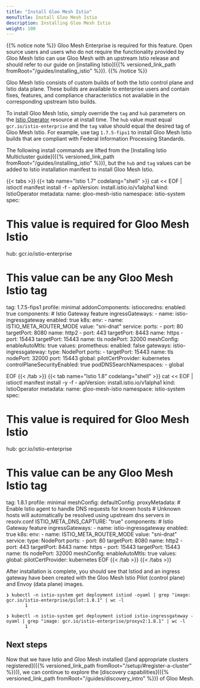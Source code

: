 ```yaml
---
title: "Install Gloo Mesh Istio"
menuTitle: Install Gloo Mesh Istio
description: Installing Gloo Mesh Istio
weight: 100
---
```


{{% notice note %}}
Gloo Mesh Enterprise is required for this feature. Open source users and users who do not require the functionality
provided by Gloo Mesh Istio can use Gloo Mesh with an upstream Istio release and should refer to our guide on [installing Istio]({{% versioned_link_path fromRoot="/guides/installing_istio" %}}).
{{% /notice %}}

Gloo Mesh Istio consists of custom builds of both the Istio control plane and Istio data plane. These builds are available to
enterprise users and contain fixes, features, and compliance characteristics not available in the corresponding upstream
Istio builds.

To install Gloo Mesh Istio, simply override the `tag` and `hub` parameters on the [Istio Operator](https://istio.io/latest/docs/reference/config/istio.operator.v1alpha1/)
resource at install time. The `hub` value must equal `gcr.io/istio-enterprise` and the `tag` value should equal the
desired tag of Gloo Mesh Istio. For example, use tag `1.7.5-fips1` to install Gloo Mesh Istio builds that are compliant
with Federal Information Processing Standards.

The following install commands are lifted from the [Installing Istio Multicluster guide]({{% versioned_link_path fromRoot="/guides/installing_istio" %}}),
but the `hub` and `tag` values can be added to Istio installation manifest to install Gloo Mesh Istio.

{{< tabs >}}
{{< tab name="Istio 1.7" codelang="shell" >}}
cat << EOF | istioctl manifest install -f -
apiVersion: install.istio.io/v1alpha1
kind: IstioOperator
metadata:
  name: gloo-mesh-istio
  namespace: istio-system
spec:
  # This value is required for Gloo Mesh Istio
  hub: gcr.io/istio-enterprise
  # This value can be any Gloo Mesh Istio tag
  tag: 1.7.5-fips1
  profile: minimal
  addonComponents:
    istiocoredns:
      enabled: true
  components:
    # Istio Gateway feature
    ingressGateways:
      - name: istio-ingressgateway
        enabled: true
        k8s:
          env:
            - name: ISTIO_META_ROUTER_MODE
              value: "sni-dnat"
          service:
            ports:
              - port: 80
                targetPort: 8080
                name: http2
              - port: 443
                targetPort: 8443
                name: https
              - port: 15443
                targetPort: 15443
                name: tls
                nodePort: 32000
  meshConfig:
    enableAutoMtls: true
  values:
    prometheus:
      enabled: false
    gateways:
      istio-ingressgateway:
        type: NodePort
        ports:
          - targetPort: 15443
            name: tls
            nodePort: 32000
            port: 15443
    global:
      pilotCertProvider: kubernetes
      controlPlaneSecurityEnabled: true
      podDNSSearchNamespaces:
        - global

EOF
{{< /tab >}}
{{< tab name="Istio 1.8" codelang="shell" >}}
cat << EOF | istioctl manifest install -y -f -
apiVersion: install.istio.io/v1alpha1
kind: IstioOperator
metadata:
  name: gloo-mesh-istio
  namespace: istio-system
spec:
  # This value is required for Gloo Mesh Istio
  hub: gcr.io/istio-enterprise
  # This value can be any Gloo Mesh Istio tag
  tag: 1.8.1
  profile: minimal
  meshConfig:
    defaultConfig:
      proxyMetadata:
        # Enable Istio agent to handle DNS requests for known hosts
        # Unknown hosts will automatically be resolved using upstream dns servers in resolv.conf
        ISTIO_META_DNS_CAPTURE: "true"
  components:
    # Istio Gateway feature
    ingressGateways:
    - name: istio-ingressgateway
      enabled: true
      k8s:
        env:
          - name: ISTIO_META_ROUTER_MODE
            value: "sni-dnat"
        service:
          type: NodePort
          ports:
            - port: 80
              targetPort: 8080
              name: http2
            - port: 443
              targetPort: 8443
              name: https
            - port: 15443
              targetPort: 15443
              name: tls
              nodePort: 32000
  meshConfig:
    enableAutoMtls: true
  values:
    global:
      pilotCertProvider: kubernetes
EOF
{{< /tab >}}
{{< /tabs >}}

After installation is complete, you should see that Istiod and an ingress gateway have been created with the Gloo Mesh Istio
Pilot (control plane) and Envoy (data plane) images.

```shell
❯ kubectl -n istio-system get deployment istiod -oyaml | grep "image: gcr.io/istio-enterprise/pilot:1.8.1" | wc -l
       1

❯ kubectl -n istio-system get deployment istiod istio-ingressgateway -oyaml | grep "image: gcr.io/istio-enterprise/proxyv2:1.8.1" | wc -l
       1
```

## Next steps

Now that we have Istio and Gloo Mesh installed ([and appropriate clusters registered]({{% versioned_link_path fromRoot="/setup/#register-a-cluster" %}})), we can continue to explore the [discovery capabilities]({{% versioned_link_path fromRoot="/guides/discovery_intro" %}}) of Gloo Mesh. 
